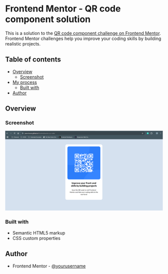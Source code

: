 # Frontend Mentor - QR code component solution

This is a solution to the [QR code component challenge on Frontend Mentor](https://www.frontendmentor.io/challenges/qr-code-component-iux_sIO_H). Frontend Mentor challenges help you improve your coding skills by building realistic projects. 

## Table of contents

- [Overview](#overview)
  - [Screenshot](#screenshot)
- [My process](#my-process)
  - [Built with](#built-with)
- [Author](#author)

## Overview

### Screenshot

![](./images/screenshot.png)

### Built with

- Semantic HTML5 markup
- CSS custom properties

## Author

- Frontend Mentor - [@yourusername](https://www.frontendmentor.io/profile/yourusername)